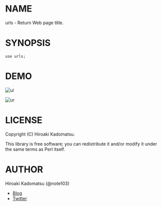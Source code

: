 # NAME

urls - Return Web page title.

# SYNOPSIS

    use urls;

# DEMO

![ui](https://dl.dropboxusercontent.com/u/7779513/urls/ui.gif)

![ur](https://dl.dropboxusercontent.com/u/7779513/urls/ur.gif)

# LICENSE

Copyright (C) Hiroaki Kadomatsu.

This library is free software; you can redistribute it and/or modify
it under the same terms as Perl itself.

# AUTHOR

Hiroaki Kadomatsu (@note103)

- [Blog](http://note103.hateblo.jp/)
- [Twitter](https://twitter.com/note103)
